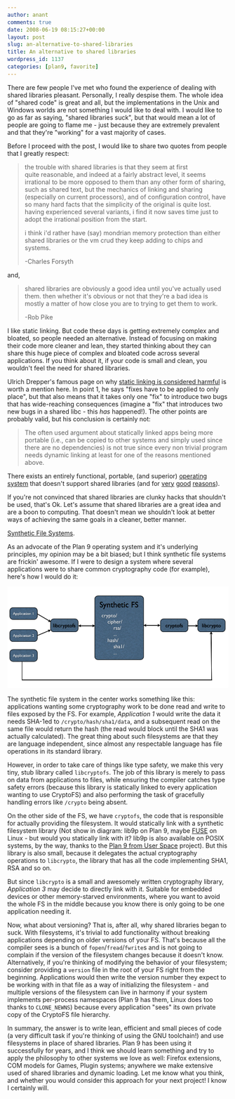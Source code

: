 ```yaml
---
author: anant
comments: true
date: 2008-06-19 08:15:27+00:00
layout: post
slug: an-alternative-to-shared-libraries
title: An alternative to shared libraries
wordpress_id: 1137
categories: [plan9, favorite]
---
```


There are few people I've met who found the experience of dealing with shared libraries pleasant. Personally, I really despise them. The whole idea of "shared code" is great and all, but the implementations in the Unix and Windows worlds are not something I would like to deal with. I would like to go as far as saying, "shared libraries suck", but that would mean a lot of people are going to flame me - just because they are extremely prevalent and that they're "working" for a vast majority of cases.

Before I proceed with the post, I would like to share two quotes from people that I greatly respect:

> the trouble with shared libraries is that they seem at first quite reasonable, and indeed at a fairly abstract level, it seems irrational to be more opposed to them than any other form of sharing, such as shared text, but the mechanics of linking and sharing (especially on current processors), and of configuration control, have so many hard facts that the simplicity of the original is quite lost. having experienced several variants, i find it now saves time just to adopt the irrational position from the start.
>
> i think i'd rather have (say) mondrian memory protection than either shared libraries or the vm crud they keep adding to chips and systems.
>
> -Charles Forsyth

and,

> shared libraries are obviously a good idea until you've actually used them. then whether it's obvious or not that they're a bad idea is mostly a matter of how close you are to trying to get them to work.
>
> -Rob Pike

I like static linking. But code these days is getting extremely complex and bloated, so people needed an alternative. Instead of focusing on making their code more cleaner and lean, they started thinking about they can share this huge piece of complex and bloated code across several applications. If you think about it, if your code is small and clean, you wouldn't feel the need for shared libraries.

Ulrich Drepper's famous page on why [static linking is considered harmful](http://replay.waybackmachine.org/20080702220300/http://people.redhat.com/drepper/no_static_linking.html) is worth a mention here. In point 1, he says "fixes have to be applied to only place", but that also means that it takes only one "fix" to introduce two bugs that has wide-reaching consequences (imagine a "fix" that introduces two new bugs in a shared libc - this _has_ happened!). The other points are probably valid, but his conclusion is certainly not:

> The often used argument about statically linked apps being more portable (i.e., can be copied to other systems and simply used since there are no dependencies) is not true since every non trivial program needs dynamic linking at least for one of the reasons mentioned above.

There exists an entirely functional, portable, (and superior) [operating system](http://replay.waybackmachine.org/20080702220300/http://plan9.bell-labs.com/plan9/) that doesn't support shared libraries (and for [very](http://replay.waybackmachine.org/20080702220300/http://groups.google.com/group/comp.os.plan9/browse_thread/thread/c7fb7bde42e6c2d7/) [good](http://replay.waybackmachine.org/20080702220300/http://en.wikipedia.org/wiki/DLL_hell) [reasons](http://replay.waybackmachine.org/20080702220300/http://en.wikipedia.org/wiki/Dependency_hell)).

If you're not convinced that shared libraries are clunky hacks that shouldn't be used, that's Ok. Let's assume that shared libraries are a great idea and are a boon to computing. That doesn't mean we shouldn't look at better ways of achieving the same goals in a cleaner, better manner.

[Synthetic File Systems](http://replay.waybackmachine.org/20080702220300/http://en.wikipedia.org/wiki/Synthetic_file_system#Plan9_fileservers).

As an advocate of the Plan 9 operating system and it's underlying principles, my opinion may be a bit biased; but I think synthetic file systems are frickin' awesome. If I were to design a system where several applications were to share common cryptography code (for example), here's how I would do it:

[![Schematic diagram of a synthetic Crypto filesystem](/images/2008/crypto_with_fs.png)](/images/2008/crypto_with_fs.png)

The synthetic file system in the center works something like this: applications wanting some cryptography work to be done read and write to files exposed by the FS. For example, _Application 1_ would write the data it needs SHA-1ed to `/crypto/hash/sha1/data`, and a subsequent read on the same file would return the hash (the read would block until the SHA1 was actually calculated). The great thing about such filesystems are that they are language independent, since almost any respectable language has file operations in its standard library.

However, in order to take care of things like type safety, we make this very tiny, stub library called `libcryptofs`. The job of this library is merely to pass on data from applications to files, while ensuring the compiler catches type safety errors (because this library is statically linked to every application wanting to use CryptoFS) and also performing the task of gracefully handling errors like `/crypto` being absent.

On the other side of the FS, we have `cryptofs`, the code that is responsible for actually providing the filesystem. It would statically link with a synthetic filesystem library (Not show in diagram: lib9p on Plan 9, maybe [FUSE](http://replay.waybackmachine.org/20080702220300/http://fuse.sourceforge.net/) on Linux - but would you statically link with it? lib9p is also available on POSIX systems, by the way, thanks to the [Plan 9 from User Space](http://replay.waybackmachine.org/20080702220300/http://swtch.com/plan9port/) project). But this library is also small, because it delegates the actual cryptography operations to `libcrypto`, the library that has all the code implementing SHA1, RSA and so on.

But since `libcrypto` is a small and awesomely written cryptography library, _Application 3_ may decide to directly link with it. Suitable for embedded devices or other memory-starved environments, where you want to avoid the whole FS in the middle because you know there is only going to be one application needing it.

Now, what about versioning? That is, after all, why shared libraries began to suck. With filesystems, it's trivial to add functionality without breaking applications depending on older versions of your FS. That's because all the compiler sees is a bunch of `fopen`/`fread`/`fwrite`s and is not going to complain if the version of the filesystem changes because it doesn't know. Alternatively, if you're thinking of modifying the behavior of your filesystem; consider providing a `version` file in the root of your FS right from the beginning. Applications would then write the version number they expect to be working with in that file as a way of initializing the filesystem - and multiple versions of the filesystem can live in harmony if your system implements per-process namespaces (Plan 9 has them, Linux does too thanks to `CLONE_NEWNS`) because every application "sees" its own private copy of the CryptoFS file hierarchy.

In summary, the answer is to write lean, efficient and small pieces of code (a very difficult task if you're thinking of using the GNU toolchain!) and use filesystems in place of shared libraries. Plan 9 has been using it successfully for years, and I think we should learn something and try to apply the philosophy to other systems we love as well: Firefox extensions, COM models for Games, Plugin systems; anywhere we make extensive used of shared libraries and dynamic loading. Let me know what you think, and whether you would consider this approach for your next project! I know I certainly will.
